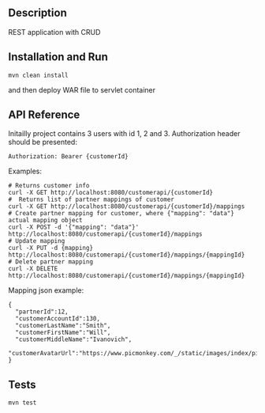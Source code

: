 ## Description

REST application with CRUD

## Installation and Run

```
mvn clean install
```
and then deploy WAR file to servlet container

## API Reference

Initailly project contains 3 users with id 1, 2 and 3.
Authorization header should be presented:

```
Authorization: Bearer {customerId}
```

Examples:
```
# Returns customer info
curl -X GET http://localhost:8080/customerapi/{customerId}
#  Returns list of partner mappings of customer
curl -X GET http://localhost:8080/customerapi/{customerId}/mappings
# Create partner mapping for customer, where {"mapping": "data"} actual mapping object
curl -X POST -d '{"mapping": "data"}' http://localhost:8080/customerapi/{customerId}/mappings
# Update mapping
curl -X PUT -d {mapping} http://localhost:8080/customerapi/{customerId}/mappings/{mappingId}
# Delete partner mapping
curl -X DELETE http://localhost:8080/customerapi/{customerId}/mappings/{mappingId}
```
Mapping json example:

```
{
  "partnerId":12,
  "customerAccountId":130,
  "customerLastName":"Smith",
  "customerFirstName":"Will",
  "customerMiddleName":"Ivanovich",
  "customerAvatarUrl":"https://www.picmonkey.com/_/static/images/index/picmonkey_twitter_02.24fd38f81e59.jpg"
}
```

## Tests

```
mvn test
```
